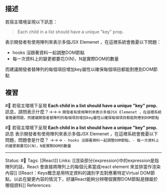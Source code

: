 ## 描述

若宿主環境呈現以下訊息：
> Each child in a list should have a unique "key" prop.

表示開發者有使用陣列來表示多個JSX Elemenet ，在這裡系統會擔憂以下問題：
- hooks 沒跟著資料一起調整DOM節點
- 每一次資料上的變更都要花O(N)，N是實際DOM的數量

而建議開發者替陣列的每個項目增加key屬性以確保每個項目都能對應到DOM節點



## 複習

#🧠 若宿主環境下呈現 **Each child in a list should have a unique "key" prop.** 訊息，請問表示什麼？->->-> `開發者有使用陣列來表示多個JSX Elemenet ，在這裡系統會擔憂問題，而建議開發者替陣列的每個項目增加key屬性以確保每個項目都能對應到DOM節點`
<!--SR:!2022-10-21,28,250-->

#🧠 若宿主環境下呈現 **Each child in a list should have a unique "key" prop.** 訊息 表示開發者有使用陣列來表示多個JSX Elemenet ，在這裡系統會擔憂以下問題，問題會是什麼？ ->->-> `- hooks 沒跟著資料一起調整DOM節點，- 每一次資料上的變更都要花O(N)，N是實際DOM的數量`
<!--SR:!2022-10-21,28,250-->


---
Status: #🌱 
Tags:
[[React]]
Links:
[[渲染部分{expression}中的expression是指陣列的話，React 會直接將陣列上的每個元素當成react element 來並排當作渲染內容]]
[[React：Keys概念是用特定資料的識別字去對應著特定Virtual DOM節點，以此在變更內容的情況下，好讓React能夠分辨哪個實際DOM節點是隸屬於哪個資料]]
References: